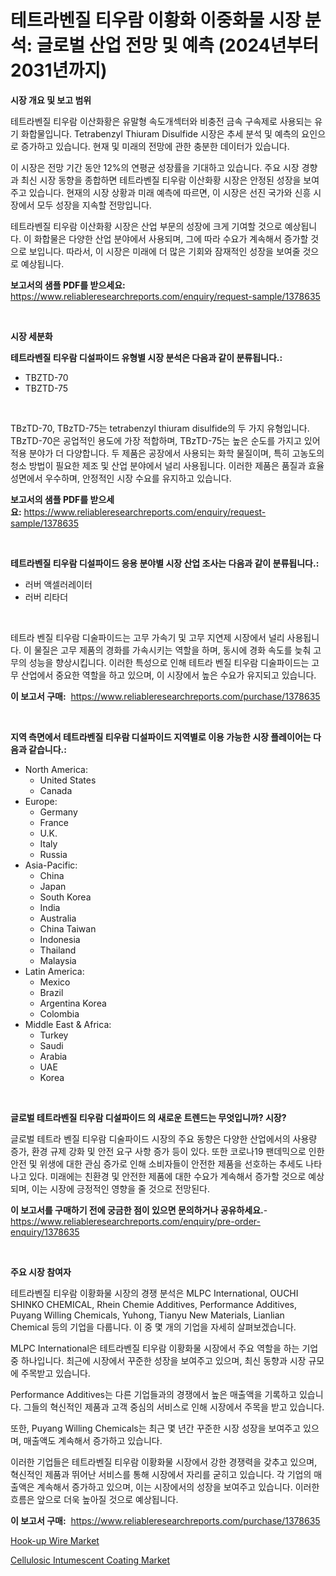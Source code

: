 <p><h1>테트라벤질 티우람 이황화 이중화물 시장 분석: 글로벌 산업 전망 및 예측 (2024년부터 2031년까지)</h1></p><p><strong>시장 개요 및 보고 범위</strong></p>
<p><p>테트라벤질 티우람 이산화황은 유말형 속도개섹터와 비충전 금속 구속제로 사용되는 유기 화합물입니다. Tetrabenzyl Thiuram Disulfide 시장은 추세 분석 및 예측의 요인으로 증가하고 있습니다. 현재 및 미래의 전망에 관한 충분한 데이터가 있습니다. </p><p>이 시장은 전망 기간 동안 12%의 연평균 성장률을 기대하고 있습니다. 주요 시장 경향과 최신 시장 동향을 종합하면 테트라벤질 티우람 이산화황 시장은 안정된 성장을 보여주고 있습니다. 현재의 시장 상황과 미래 예측에 따르면, 이 시장은 선진 국가와 신흥 시장에서 모두 성장을 지속할 전망입니다.</p><p>테트라벤질 티우람 이산화황 시장은 산업 부문의 성장에 크게 기여할 것으로 예상됩니다. 이 화합물은 다양한 산업 분야에서 사용되며, 그에 따라 수요가 계속해서 증가할 것으로 보입니다. 따라서, 이 시장은 미래에 더 많은 기회와 잠재적인 성장을 보여줄 것으로 예상됩니다.</p></p>
<p><strong>보고서의 샘플 PDF를 받으세요:</strong> <a href="https://www.reliableresearchreports.com/enquiry/request-sample/1378635">https://www.reliableresearchreports.com/enquiry/request-sample/1378635</a></p>
<p>&nbsp;</p>
<p><strong>시장 세분화</strong></p>
<p><strong>테트라벤질 티우람 디설파이드 유형별 시장 분석은 다음과 같이 분류됩니다.:</strong></p>
<p><ul><li>TBZTD-70</li><li>TBZTD-75</li></ul></p>
<p>&nbsp;</p>
<p><p>TBzTD-70, TBzTD-75는 tetrabenzyl thiuram disulfide의 두 가지 유형입니다. TBzTD-70은 공업적인 용도에 가장 적합하며, TBzTD-75는 높은 순도를 가지고 있어 적용 분야가 더 다양합니다. 두 제품은 공장에서 사용되는 화학 물질이며, 특히 고농도의 청소 방법이 필요한 제조 및 산업 분야에서 널리 사용됩니다. 이러한 제품은 품질과 효율성면에서 우수하며, 안정적인 시장 수요를 유지하고 있습니다.</p></p>
<p><strong>보고서의 샘플 PDF를 받으세요:</strong>&nbsp;<a href="https://www.reliableresearchreports.com/enquiry/request-sample/1378635">https://www.reliableresearchreports.com/enquiry/request-sample/1378635</a></p>
<p>&nbsp;</p>
<p><strong> 테트라벤질 티우람 디설파이드 응용 분야별 시장 산업 조사는 다음과 같이 분류됩니다.:</strong></p>
<p><ul><li>러버 액셀러레이터</li><li>러버 리타더</li></ul></p>
<p>&nbsp;</p>
<p><p>테트라 벤질 티우람 디술파이드는 고무 가속기 및 고무 지연제 시장에서 널리 사용됩니다. 이 물질은 고무 제품의 경화를 가속시키는 역할을 하며, 동시에 경화 속도를 늦춰 고무의 성능을 향상시킵니다. 이러한 특성으로 인해 테트라 벤질 티우람 디술파이드는 고무 산업에서 중요한 역할을 하고 있으며, 이 시장에서 높은 수요가 유지되고 있습니다.</p></p>
<p><strong>이 보고서 구매:</strong>&nbsp; <a href="https://www.reliableresearchreports.com/purchase/1378635">https://www.reliableresearchreports.com/purchase/1378635</a></p>
<p>&nbsp;</p>
<p><strong>지역 측면에서 테트라벤질 티우람 디설파이드 지역별로 이용 가능한 시장 플레이어는 다음과 같습니다.:</strong></p>
<p><ul>
    <li>
        North America:
        <ul>
            <li>United States</li>
            <li>Canada</li>
        </ul>
    </li>
    <li>
        Europe:
        <ul>
            <li>Germany</li>
            <li>France</li>
            <li>U.K.</li>
            <li>Italy</li>
            <li>Russia</li>
        </ul>
    </li>
    <li>
        Asia-Pacific:
        <ul>
            <li>China</li>
            <li>Japan</li>
            <li>South Korea</li>
            <li>India</li>
            <li>Australia</li>
            <li>China Taiwan</li>
            <li>Indonesia</li>
            <li>Thailand</li>
            <li>Malaysia</li>
        </ul>
    </li>
    <li>
        Latin America:
        <ul>
            <li>Mexico</li>
            <li>Brazil</li>
            <li>Argentina Korea</li>
            <li>Colombia</li>
        </ul>
    </li>
    <li>
        Middle East & Africa:
        <ul>
            <li>Turkey</li>
            <li>Saudi</li>
            <li>Arabia</li>
            <li>UAE</li>
            <li>Korea</li>
        </ul>
    </li>
    </ul></p>
<p>&nbsp;</p>
<p><strong>글로벌 테트라벤질 티우람 디설파이드 의 새로운 트렌드는 무엇입니까? 시장?</strong></p>
<p><p>글로벌 테트라 벤질 티우람 디술파이드 시장의 주요 동향은 다양한 산업에서의 사용량 증가, 환경 규제 강화 및 안전 요구 사항 증가 등이 있다. 또한 코로나19 팬데믹으로 인한 안전 및 위생에 대한 관심 증가로 인해 소비자들이 안전한 제품을 선호하는 추세도 나타나고 있다. 미래에는 친환경 및 안전한 제품에 대한 수요가 계속해서 증가할 것으로 예상되며, 이는 시장에 긍정적인 영향을 줄 것으로 전망된다.</p></p>
<p><strong>이 보고서를 구매하기 전에 궁금한 점이 있으면 문의하거나 공유하세요.</strong>- <a href="https://www.reliableresearchreports.com/enquiry/pre-order-enquiry/1378635">https://www.reliableresearchreports.com/enquiry/pre-order-enquiry/1378635</a></p>
<p>&nbsp;</p>
<p><strong>주요 시장 참여자</strong></p>
<p><p>테트라벤질 티우람 이황화물 시장의 경쟁 분석은 MLPC International, OUCHI SHINKO CHEMICAL, Rhein Chemie Additives, Performance Additives, Puyang Willing Chemicals, Yuhong, Tianyu New Materials, Lianlian Chemical 등의 기업을 다룹니다. 이 중 몇 개의 기업을 자세히 살펴보겠습니다.</p><p>MLPC International은 테트라벤질 티우람 이황화물 시장에서 주요 역할을 하는 기업 중 하나입니다. 최근에 시장에서 꾸준한 성장을 보여주고 있으며, 최신 동향과 시장 규모에 주목받고 있습니다.</p><p>Performance Additives는 다른 기업들과의 경쟁에서 높은 매출액을 기록하고 있습니다. 그들의 혁신적인 제품과 고객 중심의 서비스로 인해 시장에서 주목을 받고 있습니다.</p><p>또한, Puyang Willing Chemicals는 최근 몇 년간 꾸준한 시장 성장을 보여주고 있으며, 매출액도 계속해서 증가하고 있습니다.</p><p>이러한 기업들은 테트라벤질 티우람 이황화물 시장에서 강한 경쟁력을 갖추고 있으며, 혁신적인 제품과 뛰어난 서비스를 통해 시장에서 자리를 굳히고 있습니다. 각 기업의 매출액은 계속해서 증가하고 있으며, 이는 시장에서의 성장을 보여주고 있습니다. 이러한 흐름은 앞으로 더욱 높아질 것으로 예상됩니다.</p></p>
<p><strong>이 보고서 구매:</strong>&nbsp;&nbsp;<a href="https://www.reliableresearchreports.com/purchase/1378635">https://www.reliableresearchreports.com/purchase/1378635</a></p>
<p><p><a href="https://picayune-night-cbd.notion.site/Hook-up-Wire-Market-Research-Report-The-Key-To-Successful-Business-Strategy-Forecasted-for-Period-f-88fa8b1eb2504296a51a804fadcbc67a">Hook-up Wire Market</a></p><p><a href="https://github.com/Hazelklievgspy6vdcsmu106w/Market-Research-Report-List-1/blob/main/cellulosic-intumescent-coating-market.md">Cellulosic Intumescent Coating Market</a></p></p>
